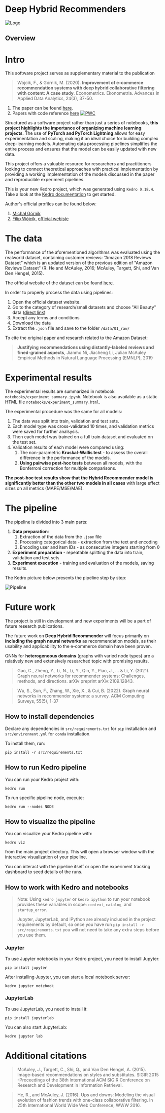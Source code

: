 # Deep Hybrid Recommenders

![Logo](project_logo.png)

## Overview

# Intro

This software project serves as supplementary material to the publication 

> Wójcik, F., & Górnik, M. (2020). **Improvement of e-commerce recommendation systems with deep hybrid collaborative filtering with content: A case study.** Econometrics. Ekonometria. Advances in Applied Data Analytics, 24(3), 37-50.

1. The paper can be found [here](https://sciendo.com/it/article/10.15611/eada.2020.3.03).
2. Papers with code reference [here](https://paperswithcode.com/paper/improvement-of-e-commerce-recommendation)
[![PWC](https://img.shields.io/endpoint.svg?url=https://paperswithcode.com/badge/improvement-of-e-commerce-recommendation/recommendation-systems-on-amazon-beauty)](https://paperswithcode.com/sota/recommendation-systems-on-amazon-beauty?p=improvement-of-e-commerce-recommendation)

Structured as a software project rather than just a series of notebooks, **this project highlights the importance of organizing machine learning projects**. The use of **PyTorch and PyTorch Lightning** allows for easy experimentation and scaling, making it an ideal choice for building complex deep-learning models. Automating data processing pipelines simplifies the entire process and ensures that the model can be easily updated with new data.

This project offers a valuable resource for researchers and practitioners looking to connect theoretical approaches with practical implementation by providing a working implementation of the models discussed in the paper and reproducible experiment pipelines.

This is your new Kedro project, which was generated using `Kedro 0.18.4`.
Take a look at the [Kedro documentation](https://kedro.readthedocs.io) to get started.

Author's official profiles can be found below:
1. [Michał Górnik](https://www.linkedin.com/in/mgornik/)
2. [Filip Wójcik](https://pl.linkedin.com/in/machinelearningspecialist), [official webiste](https://filip-wojcik.com/)

# The data

The performance of the aforementioned algorithms was evaluated using the realworld dataset, containing customer reviews: “Amazon 2018 Reviews Dataset” which is an updated version of the previous edition 
of "Amazon Reviews Dataset" (R. He and McAuley, 2016; McAuley, Targett, Shi,
and Van Den Hengel, 2015).

The official website of the dataset can be found [here](https://nijianmo.github.io/amazon/index.html).

In order to properly process the data using pipelines:
1. Open the official dataset website.
2. Go to the category of research/small datasets and choose "All Beauty" data ([direct link](https://jmcauley.ucsd.edu/data/amazon_v2/categoryFilesSmall/All_Beauty_5.json.gz))
3. Accept any terms and conditions
4. Download the data 
5. Extract the `.json` file and save to the folder `/data/01_raw/`

To cite the original paper and research related to the Amazon Dataset:
> **Justifying recommendations using distantly-labeled reviews and fined-grained aspects**,
Jianmo Ni, Jiacheng Li, Julian McAuley
Empirical Methods in Natural Language Processing (EMNLP), 2019

# Experimental results

The experimental results are summarized in notebook `notebooks/experiment_summary.ipynb`.
Notebook is also available as a static HTML file `notebooks/experiment_summary.html`.

The experimental procedure was the same for all models:
1. The data was split into train, validation and test sets.
2. Each model type was cross-validated 10 times, and validation metrics were saved for further analsysis.
3. Then each model was trained on a full train dataset and evaluated on the test set.
4. Validation results of each model were compared using:
   1. The non-parametric **Kruskal-Wallis test** - to assess the overall difference in the performance of the models.
   2. **Using pairwise post-hoc tests** between all models, with the Bonferroni correction for multiple comparisons.

**The post-hoc test results show that the Hybrid Recommender model is significantly better than the other two models in all cases**
with large effect sizes on all metrics (MAPE/MSE/MAE).

# The pipeline

The pipeline is divided into 3 main parts:
1. **Data preparation**:
   1. Extraction of the data from the `.json` file
   2. Processing categorical data - extraction from the text and encoding
   3. Encoding user and item IDs - as consecutive integers starting from 0
2. **Experiment preparation** - repeatable splitting the data into train, validation and test sets
3. **Experiment execution** - training and evaluation of the models, saving results.

The Kedro picture below presents the pipeline step by step:


![Pipeline](./figures/kedro-pipeline.png)

# Future work

The project is still in development and new experiments will be a part of future research publications.

The future work on **Deep Hybrid Recommender** will focus primarily on **including the graph neural networks** as recommendation models, 
as their usability and applicability to the e-commerce domain have been proven. 

GNNs for **heterogeneous domains** (graphs with varied node types) are a relatively new and extensively researched topic with promising results.

> Gao, C., Zheng, Y., Li, N., Li, Y., Qin, Y., Piao, J., ... & Li, Y. (2021). Graph neural networks for recommender systems: Challenges, methods, and directions. arXiv preprint arXiv:2109.12843.

> Wu, S., Sun, F., Zhang, W., Xie, X., & Cui, B. (2022). Graph neural networks in recommender systems: a survey. ACM Computing Surveys, 55(5), 1-37

## How to install dependencies

Declare any dependencies in `src/requirements.txt` for `pip` installation and `src/environment.yml` for `conda` installation.

To install them, run:

```
pip install -r src/requirements.txt
```

## How to run Kedro pipeline

You can run your Kedro project with:

```
kedro run
```

To run specific pipeline node, execute:

```
kedro run --nodes NODE
```
## How to visualize the pipeline

You can visualize your Kedro pipeline with:

```
kedro viz
```

from the main project directory. This will open a browser window with the interactive visualization of your pipeline.

You can interact with the pipeline itself or open the experiment tracking dashboard to seed details of the runs.

## How to work with Kedro and notebooks

> Note: Using `kedro jupyter` or `kedro ipython` to run your notebook provides these variables in scope: `context`, `catalog`, and `startup_error`.
>
> Jupyter, JupyterLab, and IPython are already included in the project requirements by default, so once you have run `pip install -r src/requirements.txt` you will not need to take any extra steps before you use them.

### Jupyter

To use Jupyter notebooks in your Kedro project, you need to install Jupyter:

```
pip install jupyter
```

After installing Jupyter, you can start a local notebook server:

```
kedro jupyter notebook
```

### JupyterLab
To use JupyterLab, you need to install it:

```
pip install jupyterlab
```

You can also start JupyterLab:

```
kedro jupyter lab
```

# Additional citations

> McAuley, J., Targett, C., Shi, Q., and Van Den Hengel, A. (2015). Image-based recommendations on styles and substitutes. SIGIR 2015 -Proceedings of the 38th International ACM SIGIR Conference on Research and Development in Information Retrieval.

> He, R., and McAuley, J. (2016). Ups and downs: Modeling the visual evolution of fashion trends with one-class collaborative filtering. In 25th International World Wide Web Conference, WWW 2016.
